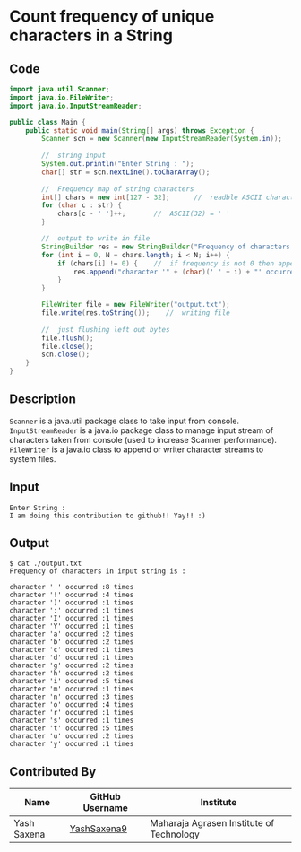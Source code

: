 # Count frequency of unique characters in a String

## Code
```Java
import java.util.Scanner;
import java.io.FileWriter;
import java.io.InputStreamReader;

public class Main {
    public static void main(String[] args) throws Exception {
        Scanner scn = new Scanner(new InputStreamReader(System.in));
        
        //  string input
        System.out.println("Enter String : ");
        char[] str = scn.nextLine().toCharArray();
        
        //  Frequency map of string characters
        int[] chars = new int[127 - 32];      //  readble ASCII characters are from 32 to 126 number
        for (char c : str) {
            chars[c - ' ']++;       //  ASCII(32) = ' '
        }

        //  output to write in file
        StringBuilder res = new StringBuilder("Frequency of characters in input string is : \n\n");
        for (int i = 0, N = chars.length; i < N; i++) {
            if (chars[i] != 0) {    //  if frequency is not 0 then append in result string
                res.append("character '" + (char)(' ' + i) + "' occurred :" + chars[i] + " times\n");
            }
        }

        FileWriter file = new FileWriter("output.txt");
        file.write(res.toString());    //  writing file
        
        //  just flushing left out bytes
        file.flush();
        file.close();
        scn.close();
    }
}
```

## Description
`Scanner` is a java.util package class to take input from console.
`InputStreamReader` is a java.io package class to manage input stream of characters taken from console (used to increase Scanner performance).
`FileWriter` is a java.io class to append or writer character streams to system files.

## Input
```
Enter String : 
I am doing this contribution to github!! Yay!! :)
```

## Output
```
$ cat ./output.txt
Frequency of characters in input string is : 

character ' ' occurred :8 times
character '!' occurred :4 times
character ')' occurred :1 times
character ':' occurred :1 times
character 'I' occurred :1 times
character 'Y' occurred :1 times
character 'a' occurred :2 times
character 'b' occurred :2 times
character 'c' occurred :1 times
character 'd' occurred :1 times
character 'g' occurred :2 times
character 'h' occurred :2 times
character 'i' occurred :5 times
character 'm' occurred :1 times
character 'n' occurred :3 times
character 'o' occurred :4 times
character 'r' occurred :1 times
character 's' occurred :1 times
character 't' occurred :5 times
character 'u' occurred :2 times
character 'y' occurred :1 times
```

## Contributed By

| Name        | GitHub Username                               | Institute                                |
| ----------- | --------------------------------------------- | ---------------------------------------- |
| Yash Saxena | [YashSaxena9](https://github.com/YashSaxena9) | Maharaja Agrasen Institute of Technology |
